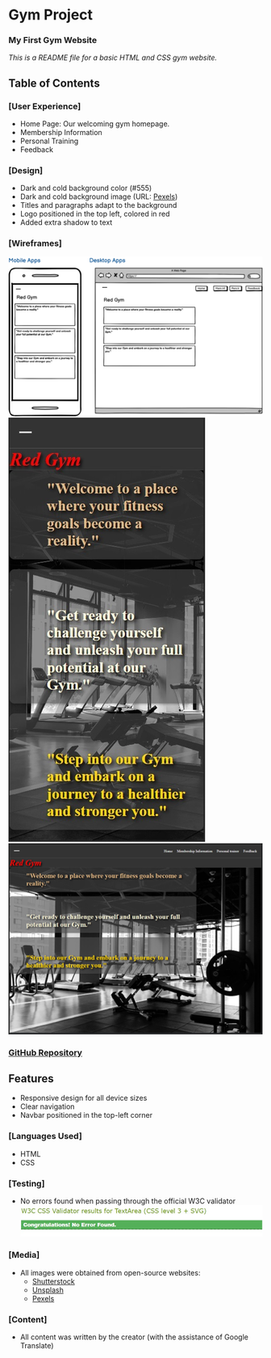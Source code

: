# Gym Project
### My First Gym Website 

*This is a README file for a basic HTML and CSS gym website.*

## Table of Contents

### [User Experience]
* Home Page: Our welcoming gym homepage.
* Membership Information
* Personal Training
* Feedback

### [Design]
* Dark and cold background color (#555)
* Dark and cold background image (URL: [Pexels](https://www.pexels.com))
* Titles and paragraphs adapt to the background
* Logo positioned in the top left, colored in red
* Added extra shadow to text

### [Wireframes]

![ex](/assets/images/.md.png)
![Phone Screen](/assets/images/phone_screenshot.jpg)
![Large Screen](/assets/images/large_screenshoot.jpg)

### [GitHub Repository](https://github.com/balazsbarniy/Gym-Project)

## Features
* Responsive design for all device sizes
* Clear navigation
* Navbar positioned in the top-left corner

### [Languages Used]
* HTML
* CSS

### [Testing]
* No errors found when passing through the official W3C validator
![Validation Screenshot](/assets/images/validation_1.jpg)

### [Media]
* All images were obtained from open-source websites:
  - [Shutterstock](https://www.shutterstock.com/)
  - [Unsplash](https://unsplash.com/backgrounds/apps/website)
  - [Pexels](https://www.pexels.com/search/gym/)

### [Content]
* All content was written by the creator (with the assistance of Google Translate)